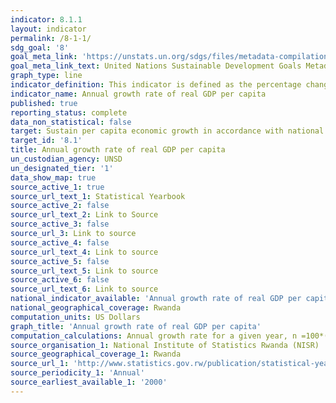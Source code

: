 ```yaml
---
indicator: 8.1.1
layout: indicator
permalink: /8-1-1/
sdg_goal: '8'
goal_meta_link: 'https://unstats.un.org/sdgs/files/metadata-compilation/Metadata-Goal-3.pdf '
goal_meta_link_text: United Nations Sustainable Development Goals Metadata (PDF 225 KB)
graph_type: line
indicator_definition: This indicator is defined as the percentage change in the real GDP per capita between two consecutive years. 
indicator_name: Annual growth rate of real GDP per capita
published: true
reporting_status: complete
data_non_statistical: false
target: Sustain per capita economic growth in accordance with national circumstances and, in particular, at least 7 per cent gross domestic product growth per annum in the least developed countries
target_id: '8.1'
title: Annual growth rate of real GDP per capita
un_custodian_agency: UNSD
un_designated_tier: '1'
data_show_map: true
source_active_1: true
source_url_text_1: Statistical Yearbook
source_active_2: false
source_url_text_2: Link to Source
source_active_3: false
source_url_3: Link to source
source_active_4: false
source_url_text_4: Link to source
source_active_5: false
source_url_text_5: Link to source
source_active_6: false
source_url_text_6: Link to source
national_indicator_available: 'Annual growth rate of real GDP per capita'
national_geographical_coverage: Rwanda
computation_units: US Dollars
graph_title: 'Annual growth rate of real GDP per capita' 
computation_calculations: Annual growth rate for a given year, n =100*(Gn+1 - Gn)/Gn
source_organisation_1: National Institute of Statistics Rwanda (NISR)
source_geographical_coverage_1: Rwanda
source_url_1: 'http://www.statistics.gov.rw/publication/statistical-yearbook-2018'
source_periodicity_1: 'Annual'
source_earliest_available_1: '2000'
---
```

